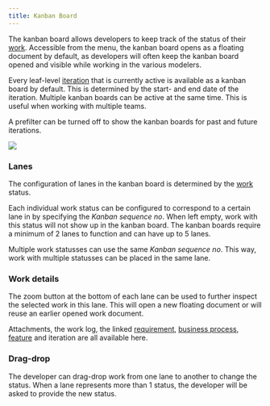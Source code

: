 ```yaml
---
title: Kanban Board
---
```


The kanban board allows developers to keep track of the status of their [work](work). Accessible from the menu, the kanban board opens as a floating document by default, as developers will often keep the kanban board opened and visible while working in the various modelers.

Every leaf-level [iteration](iterations) that is currently active is available as a kanban board by default. This is determined by the start- and end date of the iteration. Multiple kanban boards can be active at the same time. This is useful when working with multiple teams.

A prefilter can be turned off to show the kanban boards for past and future iterations. 

![](assets/sf/kanban.png)

### Lanes

The configuration of lanes in the kanban board is determined by the [work](work) status. 

Each individual work status can be configured to correspond to a certain lane in by specifying the *Kanban sequence no*. When left empty, work with this status will not show up in the kanban board. The kanban boards require a minimum of 2 lanes to function and can have up to 5 lanes.

Multiple work statusses can use the same *Kanban sequence no*. This way, work with multiple statusses can be placed in the same lane.

### Work details

The zoom button at the bottom of each lane can be used to further inspect the selected work in this lane. This will open a new floating document or will reuse an earlier opened work document.

Attachments, the work log, the linked [requirement](requirements), [business process](business_processes), [feature](features) and iteration are all available here.

### Drag-drop

The developer can drag-drop work from one lane to another to change the status. When a lane represents more than 1 status, the developer will be asked to provide the new status.